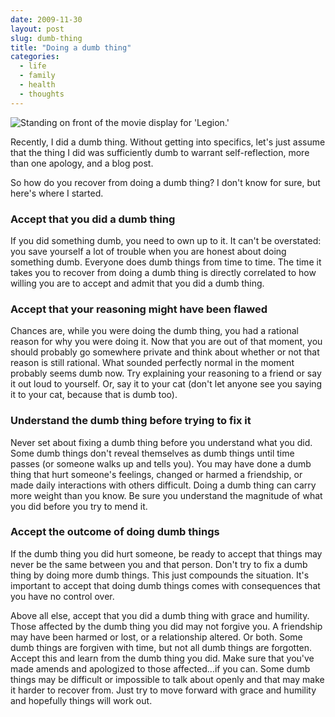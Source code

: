 ```yaml
---
date: 2009-11-30
layout: post
slug: dumb-thing
title: "Doing a dumb thing"
categories:
  - life
  - family
  - health
  - thoughts
---
```


![Standing on front of the movie display for 'Legion.'](/assets/images/2009/11/winged.jpg)

Recently, I did a dumb thing. Without getting into specifics, let's just assume that the thing I did was sufficiently dumb to warrant self-reflection, more than one apology, and a blog post.

So how do you recover from doing a dumb thing? I don't know for sure, but here's where I started.

### Accept that you did a dumb thing

If you did something dumb, you need to own up to it. It can't be overstated: you save yourself a lot of trouble when you are honest about doing something dumb. Everyone does dumb things from time to time. The time it takes you to recover from doing a dumb thing is directly correlated to how willing you are to accept and admit that you did a dumb thing.

### Accept that your reasoning might have been flawed

Chances are, while you were doing the dumb thing, you had a rational reason for why you were doing it. Now that you are out of that moment, you should probably go somewhere private and think about whether or not that reason is still rational. What sounded perfectly normal in the moment probably seems dumb now. Try explaining your reasoning to a friend or say it out loud to yourself. Or, say it to your cat (don't let anyone see you saying it to your cat, because that is dumb too).

### Understand the dumb thing before trying to fix it

Never set about fixing a dumb thing before you understand what you did. Some dumb things don't reveal themselves as dumb things until time passes (or someone walks up and tells you). You may have done a dumb thing that hurt someone's feelings, changed or harmed a friendship, or made daily interactions with others difficult. Doing a dumb thing can carry more weight than you know. Be sure you understand the magnitude of what you did before you try to mend it.

### Accept the outcome of doing dumb things

If the dumb thing you did hurt someone, be ready to accept that things may never be the same between you and that person. Don't try to fix a dumb thing by doing more dumb things. This just compounds the situation. It's important to accept that doing dumb things comes with consequences that you have no control over.

Above all else, accept that you did a dumb thing with grace and humility. Those affected by the dumb thing you did may not forgive you. A friendship may have been harmed or lost, or a relationship altered. Or both. Some dumb things are forgiven with time, but not all dumb things are forgotten. Accept this and learn from the dumb thing you did. Make sure that you've made amends and apologized to those affected...if you can. Some dumb things may be difficult or impossible to talk about openly and that may make it harder to recover from. Just try to move forward with grace and humility and hopefully things will work out.
